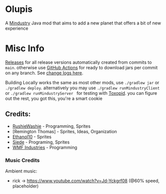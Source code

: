# Olupis
A [Mindustry](https://github.com/Anuken/Mindustry) Java mod that aims to add a new planet that offers a bit of new experience

# Misc Info
[Releases](https://github.com/JiroCab/Olupis/releases) for all release versions automatically created from commits to `main`. 
otherwise use [GitHub Actions](https://github.com/JiroCab/Olupis/actions) for ready to download jars per commit on any branch.
See [change logs here](https://github.com/JiroCab/Olupis/blob/main/changelog.txt). 

Building Locally works the same as most other mods,  use `./gradlew jar` or `./gradlew deploy`.
alternatively you may use `./gradlew runMindustryClient `or `./gradlew runMindustryServer ` for testing with [Toxopid](https://github.com/Xpdustry/Toxopid).
you can figure out the rest, you got this, you're a smart cookie


## Credits:
* [RushieWashie](https://github.com/JiroCab) - Programming, Sprites
* [Remington Thomas] - Sprites, Ideas, Organization
* [Ethanol10](https://github.com/SuperEthanol10) - Sprites
* [Siede](https://github.com/siede2010) - Programing, Sprites
* [WMF Industries](https://github.com/WMF-Industries) - Programming

### Music Credits
Ambient music:
- rick -> https://www.youtube.com/watch?v=Jd-Yckgrf08 (@60% speed, placeholder)
